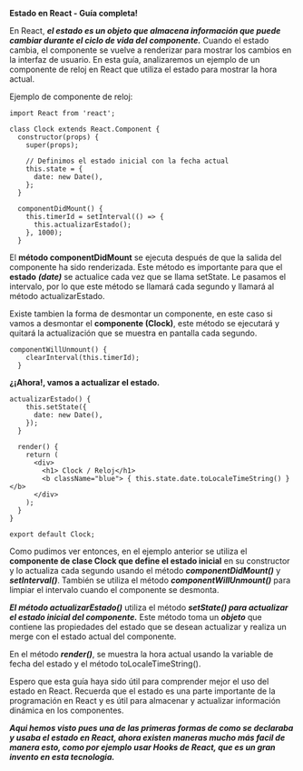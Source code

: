 **Estado en React - Guía completa!**

En React, ***el estado es un objeto que almacena información que puede cambiar durante el ciclo de vida del componente.*** Cuando el estado cambia, el componente se vuelve a renderizar para mostrar los cambios en la interfaz de usuario. En esta guía, analizaremos un ejemplo de un componente de reloj en React que utiliza el estado para mostrar la hora actual.   

Ejemplo de componente de reloj:   


```
import React from 'react';

class Clock extends React.Component {
  constructor(props) {
    super(props);

    // Definimos el estado inicial con la fecha actual
    this.state = {
      date: new Date(),
    };
  }

  componentDidMount() {
    this.timerId = setInterval(() => {
      this.actualizarEstado();
    }, 1000);
  }
```
El **método componentDidMount** se ejecuta después de que la salida del componente ha sido renderizada.
Este método es importante para que el **estado** ***(date)*** se actualice cada vez que se llama setState.
Le pasamos el intervalo, por lo que este método se llamará cada segundo y llamará al método actualizarEstado.

Existe tambien la forma de desmontar un componente, en este caso si vamos a desmontar el **componente (Clock)**, este método se ejecutará y quitará la actualización que se muestra en pantalla cada segundo.

```
componentWillUnmount() {
    clearInterval(this.timerId);
  }
```   


**¿¡Ahora!, vamos a actualizar el estado.**   

```
actualizarEstado() {
    this.setState({
      date: new Date(),
    });
  }

  render() {
    return (
      <div>
        <h1> Clock / Reloj</h1>
        <b className="blue"> { this.state.date.toLocaleTimeString() } </b>
      </div>
    );
  }
}

export default Clock;
```

Como pudimos ver entonces, en el ejemplo anterior se utiliza el **componente de clase Clock que define el estado inicial** en su constructor y lo actualiza cada segundo usando el método ***componentDidMount()*** y ***setInterval()***. También se utiliza el método ***componentWillUnmount()*** para limpiar el intervalo cuando el componente se desmonta.

***El método actualizarEstado()*** utiliza el método ***setState() para actualizar el estado inicial del componente.*** Este método toma un ***objeto*** que contiene las propiedades del estado que se desean actualizar y realiza un merge con el estado actual del componente.

En el método ***render()***, se muestra la hora actual usando la variable de fecha del estado y el método toLocaleTimeString().

Espero que esta guía haya sido útil para comprender mejor el uso del estado en React. Recuerda que el estado es una parte importante de la programación en React y es útil para almacenar y actualizar información dinámica en los componentes.

***Aqui hemos visto pues una de las primeras formas de como se declaraba y usaba el estado en React, ahora existen maneras mucho más facil de manera esto, como por ejemplo usar Hooks de React, que es un gran invento en esta tecnologia.***